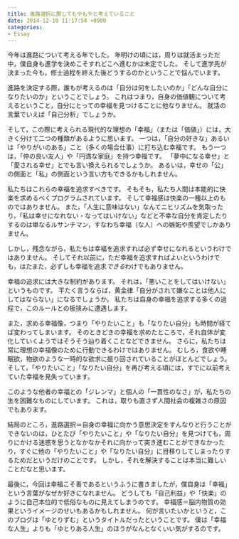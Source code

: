 ```yaml
---
title: 進路選択に際してもやもやと考えていること
date: 2014-12-10 11:17:54 +0900
categories:
- Essay
---
```


今年は進路について考える年でした。
年明けの頃には，周りは就活まっただ中，僕自身も進学を決めこそすれどこへ進むかは未定でした。
そして進学先が決まった今も，修士過程を終えた後どうするのかということで悩んでいます。

進路を決定する際，誰もが考えるのは「自分は何をしたいのか」「どんな自分になりたいのか」ということでしょう。
これはつまり，自身の価値観について考えるということ，自分にとっての幸福を見つけることに他なりません。
就活の言葉でいえば「自己分析」でしょうか。

そして，この際に考えられる現代的な理想の「幸福」（または「価値」）には，大きく分けて二つの種類があるように思います。
一つは，「自分の好きな」あるいは「やりがいのある」こと（多くの場合仕事）に打ち込む幸福です。
もう一つは，「仲の良い友人」や「円満な家庭」を持つ幸福です。
「夢中になる幸せ」と「愛される幸せ」とでも言い換えられるでしょうか。
あるいは，幸せの「公」の側面と「私」の側面という言い方もできるかもしれません。

私たちはこれらの幸福を追求すべきです。
そもそも，私たち人間は本能的に快楽を求めるべくプログラムされています。
そして幸福感は快楽の一種以上のものではありません。
また，「人生に意味はない」なんてニヒリズムを気取ったり，「私は幸せになれない・なってはいけない」などと不幸な自分を肯定したりするのは単なるルサンチマン，すなわち幸福（な人）への嫉妬や羨望でしかありません。

しかし，残念ながら，私たちは幸福を追求すれば必ず幸せになれるというわけではありません。
そしてそれ以前に，ただ幸福を追求すればよいというわけでも，はたまた，必ずしも幸福を追求*できる*わけでもありません。

幸福の追求には大きな制約があります。
それは，「悪いことをしてはいけない」というものです。
平たく言うならば，黄金律「自分がされて嫌なことは他人にしてはならない」になるでしょうか。
私たちは自身の幸福を追求する多くの過程で，このルールとの板挟みに遭遇します。

また，求める幸福像，つまり「やりたいこと」も「なりたい自分」も時間が経てば変わってしまいます。
そのときどきの幸福を求めたところで，それ自体が変化していくようではそうそう辿り着くことなどできません。
さらに，私たちは常に理想の幸福像のために行動できるわけではありません。
むしろ，食欲や睡眠欲，物欲のような一時的な欲求に振り回されていることがほとんどでしょう。
そして，「やりたいこと」「なりたい自分」を再び考える頃には，すでに以前考えていた幸福を見失っています。

このような他者の幸福との「ジレンマ」と個人の「一貫性のなさ」が，私たちの生を困難なものにしています。
これは，取りも直さず人間社会の複雑さの原因でもあります。

結局のところ，進路選択＝自身の幸福に向かう意思決定をすんなりと行うことができないのは，ひとたび「やりたいこと」や「なりたい自分」を見つけても，周りにかける迷惑を思うとなかなかそれに向かって突き進むことができなかったり，すぐに他の「やりたいこと」や「なりたい自分」に目移りしてしまったりするためだというだけのことです。
しかし，それを解決することは本当に難しいことだなと思います。

最後に，今回は幸福こそ善であるというふうに書きましたが，僕自身は「幸福」という言葉がなぜか好きになれません。
どうしても「自己利益」や「快楽」のように自己本位的で低俗なものに見えてしまうのです。
幸福感＝脳内物質の効果というイメージのせいもあるかもしれません。
何が言いたいかというと，このブログは「ゆとりずむ」というタイトルだったということです。
僕は「幸福な人生」よりも「ゆとりある人生」のほうがなんとなくいい気がするのです。
